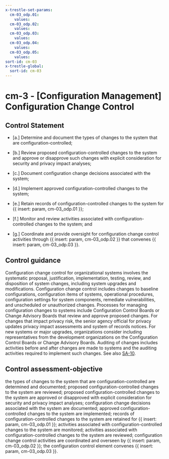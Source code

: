 ```yaml
---
x-trestle-set-params:
  cm-03_odp.01:
    values:
  cm-03_odp.02:
    values:
  cm-03_odp.03:
    values:
  cm-03_odp.04:
    values:
  cm-03_odp.05:
    values:
sort-id: cm-03
x-trestle-global:
  sort-id: cm-03
---
```


# cm-3 - \[Configuration Management\] Configuration Change Control

## Control Statement

- \[a.\] Determine and document the types of changes to the system that are configuration-controlled;

- \[b.\] Review proposed configuration-controlled changes to the system and approve or disapprove such changes with explicit consideration for security and privacy impact analyses;

- \[c.\] Document configuration change decisions associated with the system;

- \[d.\] Implement approved configuration-controlled changes to the system;

- \[e.\] Retain records of configuration-controlled changes to the system for {{ insert: param, cm-03_odp.01 }};

- \[f.\] Monitor and review activities associated with configuration-controlled changes to the system; and

- \[g.\] Coordinate and provide oversight for configuration change control activities through {{ insert: param, cm-03_odp.02 }} that convenes {{ insert: param, cm-03_odp.03 }}.

## Control guidance

Configuration change control for organizational systems involves the systematic proposal, justification, implementation, testing, review, and disposition of system changes, including system upgrades and modifications. Configuration change control includes changes to baseline configurations, configuration items of systems, operational procedures, configuration settings for system components, remediate vulnerabilities, and unscheduled or unauthorized changes. Processes for managing configuration changes to systems include Configuration Control Boards or Change Advisory Boards that review and approve proposed changes. For changes that impact privacy risk, the senior agency official for privacy updates privacy impact assessments and system of records notices. For new systems or major upgrades, organizations consider including representatives from the development organizations on the Configuration Control Boards or Change Advisory Boards. Auditing of changes includes activities before and after changes are made to systems and the auditing activities required to implement such changes. See also [SA-10](#sa-10).

## Control assessment-objective

the types of changes to the system that are configuration-controlled are determined and documented;
proposed configuration-controlled changes to the system are reviewed;
proposed configuration-controlled changes to the system are approved or disapproved with explicit consideration for security and privacy impact analyses;
configuration change decisions associated with the system are documented;
approved configuration-controlled changes to the system are implemented;
records of configuration-controlled changes to the system are retained for {{ insert: param, cm-03_odp.01 }};
activities associated with configuration-controlled changes to the system are monitored;
activities associated with configuration-controlled changes to the system are reviewed;
configuration change control activities are coordinated and overseen by {{ insert: param, cm-03_odp.02 }};
the configuration control element convenes {{ insert: param, cm-03_odp.03 }}.
